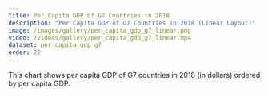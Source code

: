 ```yaml
---
title: Per Capita GDP of G7 Countries in 2018
description: "Per Capita GDP of G7 Countries in 2018 (Linear Layout)"
image: /images/gallery/per_capita_gdp_g7_linear.png
video: /videos/gallery/per_capita_gdp_g7_linear.mp4
dataset: per_capita_gdp_g7
order: 22
---
```


This chart shows per capita GDP of G7 countries in 2018 (in dollars) ordered by per capita GDP.